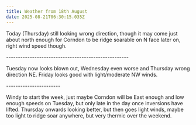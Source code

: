 ```yaml
---
title: Weather from 18th August
date: 2025-08-21T06:30:15.035Z
---
```

Today (Thursday) still looking wrong direction, though it may come just about north enough for Corndon to be ridge soarable on N face later on, right wind speed though.

\----------------------------------------------------

Tuesday now looks blown out, Wednesday even worse and Thursday wrong direction NE.  Friday looks good with light/moderate NW winds.   

\-----------------------

Windy to start the week, just maybe Corndon will be East enough and low enough speeds on Tuesday, but only late in the day once inversions have lifted.  Thursday onwards looking better, but then goes light winds, maybe too light to ridge soar anywhere, but very thermic over the weekend.